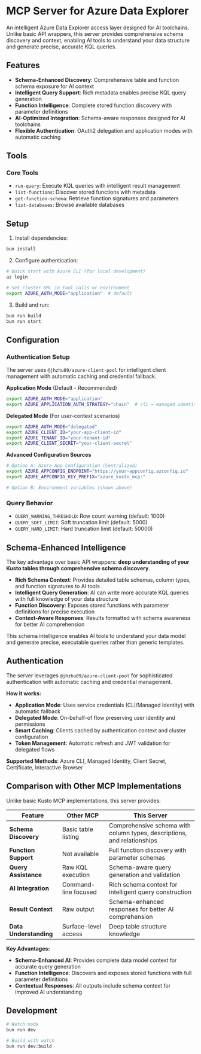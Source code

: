 # MCP Server for Azure Data Explorer

An intelligent Azure Data Explorer access layer designed for AI toolchains. Unlike basic API wrappers, this server provides comprehensive schema discovery and context, enabling AI tools to understand your data structure and generate precise, accurate KQL queries.

## Features

- **Schema-Enhanced Discovery**: Comprehensive table and function schema exposure for AI context
- **Intelligent Query Support**: Rich metadata enables precise KQL query generation  
- **Function Intelligence**: Complete stored function discovery with parameter definitions
- **AI-Optimized Integration**: Schema-aware responses designed for AI toolchains
- **Flexible Authentication**: OAuth2 delegation and application modes with automatic caching

## Tools

### Core Tools
- `run-query`: Execute KQL queries with intelligent result management
- `list-functions`: Discover stored functions with metadata
- `get-function-schema`: Retrieve function signatures and parameters
- `list-databases`: Browse available databases

## Setup

1. Install dependencies:
```bash
bun install
```

2. Configure authentication:
```bash
# Quick start with Azure CLI (for local development)
az login

# Set cluster URL in tool calls or environment
export AZURE_AUTH_MODE="application"  # default
```

3. Build and run:
```bash
bun run build
bun run start
```

## Configuration

### Authentication Setup

The server uses `@jhzhu89/azure-client-pool` for intelligent client management with automatic caching and credential fallback.

**Application Mode** (Default - Recommended)
```bash
export AZURE_AUTH_MODE="application"
export AZURE_APPLICATION_AUTH_STRATEGY="chain"  # cli → managed identity fallback
```

**Delegated Mode** (For user-context scenarios)
```bash
export AZURE_AUTH_MODE="delegated"
export AZURE_CLIENT_ID="your-app-client-id"
export AZURE_TENANT_ID="your-tenant-id"
export AZURE_CLIENT_SECRET="your-client-secret"
```

**Advanced Configuration Sources**
```bash
# Option A: Azure App Configuration (Centralized)
export AZURE_APPCONFIG_ENDPOINT="https://your-appconfig.azconfig.io"
export AZURE_APPCONFIG_KEY_PREFIX="azure_kusto_mcp:"

# Option B: Environment variables (shown above)
```

### Query Behavior
- `QUERY_WARNING_THRESHOLD`: Row count warning (default: 1000)
- `QUERY_SOFT_LIMIT`: Soft truncation limit (default: 5000)  
- `QUERY_HARD_LIMIT`: Hard truncation limit (default: 50000)

## Schema-Enhanced Intelligence

The key advantage over basic API wrappers: **deep understanding of your Kusto tables through comprehensive schema discovery**.

- **Rich Schema Context**: Provides detailed table schemas, column types, and function signatures to AI tools
- **Intelligent Query Generation**: AI can write more accurate KQL queries with full knowledge of your data structure
- **Function Discovery**: Exposes stored functions with parameter definitions for precise execution
- **Context-Aware Responses**: Results formatted with schema awareness for better AI comprehension

This schema intelligence enables AI tools to understand your data model and generate precise, executable queries rather than generic templates.

## Authentication

The server leverages `@jhzhu89/azure-client-pool` for sophisticated authentication with automatic caching and credential management.

**How it works:**
- **Application Mode**: Uses service credentials (CLI/Managed Identity) with automatic fallback
- **Delegated Mode**: On-behalf-of flow preserving user identity and permissions
- **Smart Caching**: Clients cached by authentication context and cluster configuration
- **Token Management**: Automatic refresh and JWT validation for delegated flows

**Supported Methods**: Azure CLI, Managed Identity, Client Secret, Certificate, Interactive Browser

## Comparison with Other MCP Implementations

Unlike basic Kusto MCP implementations, this server provides:

| Feature | Other MCP | This Server |
|---------|-----------|-------------|
| **Schema Discovery** | Basic table listing | Comprehensive schema with column types, descriptions, and relationships |
| **Function Support** | Not available | Full function discovery with parameter schemas |
| **Query Assistance** | Raw KQL execution | Schema-aware query generation and validation |
| **AI Integration** | Command-line focused | Rich schema context for intelligent query construction |
| **Result Context** | Raw output | Schema-enhanced responses for better AI comprehension |
| **Data Understanding** | Surface-level access | Deep table structure knowledge |

**Key Advantages:**
- **Schema-Enhanced AI**: Provides complete data model context for accurate query generation
- **Function Intelligence**: Discovers and exposes stored functions with full parameter definitions  
- **Contextual Responses**: All outputs include schema context for improved AI understanding

## Development

```bash
# Watch mode
bun run dev

# Build with watch  
bun run dev:build
```

